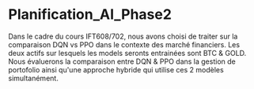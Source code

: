 # Planification_AI_Phase2
Dans le cadre du cours IFT608/702, nous avons choisi de traiter sur la comparaison DQN vs PPO dans le contexte des marché financiers. Les deux actifs sur lesquels les models seronts entrainées sont BTC &amp; GOLD.
Nous évaluerons la comparaison entre DQN & PPO dans la gestion de portofolio ainsi qu'une approche hybride qui utilise ces 2 modèles simultanément.
